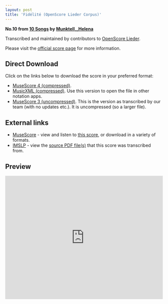 ```yaml
---
layout: post
title: 'Fidélité (OpenScore Lieder Corpus)'
---
```


__No.10 from [10 Songs](https://fourscoreandmore.org/OpenScore/Munktell%2C_Helena/10_Songs/) by [Munktell,_Helena](https://fourscoreandmore.org/OpenScore/Munktell%2C_Helena)__

Transcribed and maintained by contributors to [OpenScore Lieder].

Please visit the [official score page] for more information.

[official score page]: https://musescore.com/openscore-lieder-corpus/scores/6656769
[OpenScore Lieder]: https://musescore.com/openscore-lieder-corpus

## Direct Download

Click on the links below to download the score in your preferred format:
- [MuseScore 4 (compressed)](https://fourscoreandmore.org/OpenScore/Munktell%2C_Helena/10_Songs/10_Fid%C3%A9lit%C3%A9.mscz).
- [MusicXML (compressed)](https://fourscoreandmore.org/OpenScore/Munktell%2C_Helena/10_Songs/10_Fid%C3%A9lit%C3%A9.mxl). Use this version to open the file in other notation apps.
- [MuseScore 3 (uncompressed)](https://raw.githubusercontent.com/OpenScore/Lieder/refs/heads/main/scores/Munktell%2C_Helena/10_Songs/10_Fid%C3%A9lit%C3%A9/lc6656769.mscx). This is the version as transcribed by our team (with no updates etc.). It is uncompressed (so a larger file).

## External links

- [MuseScore] - view and listen to [this score][MuseScore], or download in a variety of formats.
- [IMSLP] - view the [source PDF file(s)][IMSLP] that this score was transcribed from.

[MuseScore]: https://musescore.com/score/6656769
[IMSLP]: https://imslp.org/wiki/Special:ReverseLookup/434307

## Preview

<iframe width="100%" height="394" src="https://musescore.com/openscore-lieder-corpus/scores/6656769/embed" frameborder="0" allowfullscreen allow="autoplay; fullscreen"></iframe>
